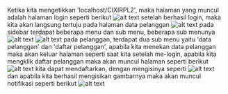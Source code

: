 Ketika kita mengetikkan 'localhost/CIXIRPL2', maka halaman yang muncul adalah halaman login seperti berikut
![alt text](https://github.com/aghnaz/WEBCI4Aghna/blob/master/Login.JPG)
setelah berhasil login, maka kita akan langsung tertuju pada halaman data pelanggan
![alt text](https://github.com/aghnaz/WEBCI4Aghna/blob/master/daftarpelanggan.JPG)
pada sidebar terdapat beberapa menu dan sub menu, beberapa sub menunya
![alt text](https://github.com/aghnaz/WEBCI4Aghna/blob/master/menu-barang.JPG)
![alt text](https://github.com/aghnaz/WEBCI4Aghna/blob/master/menu-pelanggan.JPG)
pada pelanggan, terdapat dua sub menu yaitu 'data pelanggan' dan 'daftar pelanggan', apabila kita menekan data pelanggan maka akan keluar halaman seperti saat kita setelah me-login, apabila kita mengklik daftar pelanggan maka akan muncul halaman seperti berikut
![alt text](https://github.com/aghnaz/WEBCI4Aghna/blob/master/menu-barang.JPG)
kita dapat mendaftarkan, dengan mengisinya seperti 
![alt text](https://github.com/aghnaz/WEBCI4Aghna/blob/master/daftarpelanggan-isi.JPG)
dan apabila kita berhasil mengisikan gambarnya maka akan muncul notifikasi seperti berikut
![alt text](https://github.com/aghnaz/WEBCI4Aghna/blob/master/daftarpelanggan-isi.JPG)
